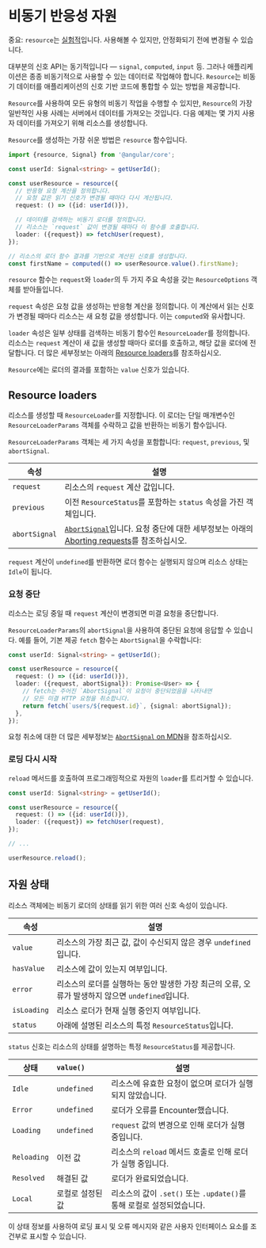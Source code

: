 # 비동기 반응성 자원

중요: `resource`는 [실험적](reference/releases#experimental)입니다. 사용해볼 수 있지만, 안정화되기 전에 변경될 수 있습니다.

대부분의 신호 API는 동기적입니다 — `signal`, `computed`, `input` 등. 그러나 애플리케이션은 종종 비동기적으로 사용할 수 있는 데이터로 작업해야 합니다. `Resource`는 비동기 데이터를 애플리케이션의 신호 기반 코드에 통합할 수 있는 방법을 제공합니다.

`Resource`를 사용하여 모든 유형의 비동기 작업을 수행할 수 있지만, `Resource`의 가장 일반적인 사용 사례는 서버에서 데이터를 가져오는 것입니다. 다음 예제는 몇 가지 사용자 데이터를 가져오기 위해 리소스를 생성합니다.

`Resource`를 생성하는 가장 쉬운 방법은 `resource` 함수입니다.

```typescript
import {resource, Signal} from '@angular/core';

const userId: Signal<string> = getUserId();

const userResource = resource({
  // 반응형 요청 계산을 정의합니다.
  // 요청 값은 읽기 신호가 변경될 때마다 다시 계산됩니다.
  request: () => ({id: userId()}),

  // 데이터를 검색하는 비동기 로더를 정의합니다.
  // 리소스는 `request` 값이 변경될 때마다 이 함수를 호출합니다.
  loader: ({request}) => fetchUser(request),
});

// 리소스의 로더 함수 결과를 기반으로 계산된 신호를 생성합니다.
const firstName = computed(() => userResource.value().firstName);
```

`resource` 함수는 `request`와 `loader`의 두 가지 주요 속성을 갖는 `ResourceOptions` 객체를 받아들입니다.

`request` 속성은 요청 값을 생성하는 반응형 계산을 정의합니다. 이 계산에서 읽는 신호가 변경될 때마다 리소스는 새 요청 값을 생성합니다. 이는 `computed`와 유사합니다.

`loader` 속성은 일부 상태를 검색하는 비동기 함수인 `ResourceLoader`를 정의합니다. 리소스는 `request` 계산이 새 값을 생성할 때마다 로더를 호출하고, 해당 값을 로더에 전달합니다. 더 많은 세부정보는 아래의 [Resource loaders](#resource-loaders)를 참조하십시오.

`Resource`에는 로더의 결과를 포함하는 `value` 신호가 있습니다.

## Resource loaders

리소스를 생성할 때 `ResourceLoader`를 지정합니다. 이 로더는 단일 매개변수인 `ResourceLoaderParams` 객체를 수락하고 값을 반환하는 비동기 함수입니다.

`ResourceLoaderParams` 객체는 세 가지 속성을 포함합니다: `request`, `previous`, 및 `abortSignal`.

| 속성          | 설명                                                                                                                                      |
| ------------- | ------------------------------------------------------------------------------------------------------------------------------------------------ |
| `request`     | 리소스의 `request` 계산 값입니다.                                                                                               |
| `previous`    | 이전 `ResourceStatus`를 포함하는 `status` 속성을 가진 객체입니다.                                                                    |
| `abortSignal` | [`AbortSignal`](https://developer.mozilla.org/en-US/docs/Web/API/AbortSignal)입니다. 요청 중단에 대한 세부정보는 아래의 [Aborting requests](#aborting-requests)를 참조하십시오. |


`request` 계산이 `undefined`를 반환하면 로더 함수는 실행되지 않으며 리소스 상태는 `Idle`이 됩니다.

### 요청 중단

리소스는 로딩 중일 때 `request` 계산이 변경되면 미결 요청을 중단합니다.

`ResourceLoaderParams`의 `abortSignal`을 사용하여 중단된 요청에 응답할 수 있습니다. 예를 들어, 기본 제공 `fetch` 함수는 `AbortSignal`을 수락합니다:

```typescript
const userId: Signal<string> = getUserId();

const userResource = resource({
  request: () => ({id: userId()}),
  loader: ({request, abortSignal}): Promise<User> => {
    // fetch는 주어진 `AbortSignal`이 요청이 중단되었음을 나타내면
    // 모든 미결 HTTP 요청을 취소합니다.
    return fetch(`users/${request.id}`, {signal: abortSignal});
  },
});
```

요청 취소에 대한 더 많은 세부정보는 [`AbortSignal` on MDN](https://developer.mozilla.org/en-US/docs/Web/API/AbortSignal)을 참조하십시오.

### 로딩 다시 시작

`reload` 메서드를 호출하여 프로그래밍적으로 자원의 `loader`를 트리거할 수 있습니다.

```typescript
const userId: Signal<string> = getUserId();

const userResource = resource({
  request: () => ({id: userId()}),
  loader: ({request}) => fetchUser(request),
});

// ...

userResource.reload();
```

## 자원 상태

리소스 객체에는 비동기 로더의 상태를 읽기 위한 여러 신호 속성이 있습니다.

| 속성        | 설명                                                                                                     |
| ----------- | --------------------------------------------------------------------------------------------------------------- |
| `value`     | 리소스의 가장 최근 값, 값이 수신되지 않은 경우 `undefined`입니다.                            |
| `hasValue`  | 리소스에 값이 있는지 여부입니다.                                                                               |
| `error`     | 리소스의 로더를 실행하는 동안 발생한 가장 최근의 오류, 오류가 발생하지 않으면 `undefined`입니다. |
| `isLoading` | 리소스 로더가 현재 실행 중인지 여부입니다.                                                               |
| `status`    | 아래에 설명된 리소스의 특정 `ResourceStatus`입니다.                                                   |

`status` 신호는 리소스의 상태를 설명하는 특정 `ResourceStatus`를 제공합니다.

| 상태        | `value()`         | 설명                                                                  |
| ----------- | :---------------- | ---------------------------------------------------------------------------- |
| `Idle`      | `undefined`       | 리소스에 유효한 요청이 없으며 로더가 실행되지 않았습니다.                |
| `Error`     | `undefined`       | 로더가 오류를 Encounter했습니다.                                         |
| `Loading`   | `undefined`       | `request` 값의 변경으로 인해 로더가 실행 중입니다.           |
| `Reloading` | 이전 값          | 리소스의 `reload` 메서드 호출로 인해 로더가 실행 중입니다. |
| `Resolved`  | 해결된 값         | 로더가 완료되었습니다.                                                    |
| `Local`     | 로컬로 설정된 값 | 리소스의 값이 `.set()` 또는 `.update()`를 통해 로컬로 설정되었습니다.        |

이 상태 정보를 사용하여 로딩 표시 및 오류 메시지와 같은 사용자 인터페이스 요소를 조건부로 표시할 수 있습니다.